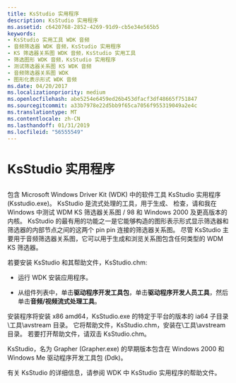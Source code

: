 ```yaml
---
title: KsStudio 实用程序
description: KsStudio 实用程序
ms.assetid: c6420768-2852-4269-91d9-cb5e34e565b5
keywords:
- KsStudio 实用工具 WDK 音频
- 音频筛选器 WDK 音频，KsStudio 实用程序
- KS 筛选器关系图 WDK 音频，KsStudio 实用工具
- 筛选图形 WDK 音频，KsStudio 实用程序
- 测试筛选器关系图 KS WDK 音频
- 音频筛选器关系图 WDK
- 图形化表示形式 WDK 音频
ms.date: 04/20/2017
ms.localizationpriority: medium
ms.openlocfilehash: abe5254e6459ed26b453dfacf3df48665f751847
ms.sourcegitcommit: a33b7978e22d5bb9f65ca7056f955319049a2e4c
ms.translationtype: MT
ms.contentlocale: zh-CN
ms.lasthandoff: 01/31/2019
ms.locfileid: "56555549"
---
```

# <a name="ksstudio-utility"></a>KsStudio 实用程序


## <span id="ksstudio_utility"></span><span id="KSSTUDIO_UTILITY"></span>


包含 Microsoft Windows Driver Kit (WDK) 中的软件工具 KsStudio 实用程序 (Ksstudio.exe)。 KsStudio 是流式处理的工具，用于生成、 检查，请和我在 Windows 中测试 WDM KS 筛选器关系图 / 98 和 Windows 2000 及更高版本的内核。 KsStudio 的最有用的功能之一是它能够构造的图形表示形式显示筛选器和筛选器的内部节点之间的这两个 pin pin 连接的筛选器关系图。 尽管 KsStudio 主要用于音频筛选器关系图，它可以用于生成和浏览关系图包含任何类型的 WDM KS 筛选器。

若要安装 KsStudio 和其帮助文件，KsStudio.chm:

-   运行 WDK 安装应用程序。

-   从组件列表中，单击**驱动程序开发工具包**，单击**驱动程序开发人员工具**，然后单击**音频/视频流式处理工具**。

安装程序将安装 x86 amd64，KsStudio.exe 的特定于平台的版本的 ia64 子目录\\工具\\avstream 目录。 它将帮助文件，KsStudio.chm，安装在\\工具\\avstream 目录。 若要打开帮助文件，请双击 KsStudio.chm。

KsStudio，名为 Grapher (Grapher.exe) 的早期版本包含在 Windows 2000 和 Windows Me 驱动程序开发工具包 (Ddk)。

有关 KsStudio 的详细信息，请参阅 WDK 中 KsStudio 实用程序的帮助文件。

 

 




